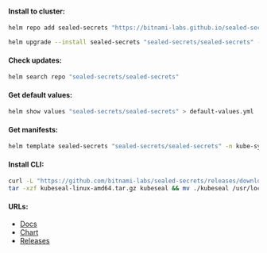 #### Install to cluster:
```bash
helm repo add sealed-secrets "https://bitnami-labs.github.io/sealed-secrets" && helm repo update
```
```bash
helm upgrade --install sealed-secrets "sealed-secrets/sealed-secrets" -n kube-system --version "2.13.3"
```

#### Check updates:
```bash
helm search repo "sealed-secrets/sealed-secrets"
```

#### Get default values:
```bash
helm show values "sealed-secrets/sealed-secrets" > default-values.yml
```

#### Get manifests:
```bash
helm template sealed-secrets "sealed-secrets/sealed-secrets" -n kube-system --version "2.13.3" > manifests.yml
```

#### Install CLI:
```bash
curl -L "https://github.com/bitnami-labs/sealed-secrets/releases/download/v${version}/kubeseal-${version}-linux-amd64.tar.gz" -o "kubeseal-linux-amd64.tar.gz" && \
tar -xzf kubeseal-linux-amd64.tar.gz kubeseal && mv ./kubeseal /usr/local/bin/ && rm -f kubeseal-linux-amd64.tar.gz
```

#### URLs:
- [Docs](https://github.com/bitnami-labs/sealed-secrets/blob/main/README.md)
- [Chart](https://github.com/bitnami-labs/sealed-secrets/tree/main/helm/sealed-secrets)
- [Releases](https://github.com/bitnami-labs/sealed-secrets/releases)
